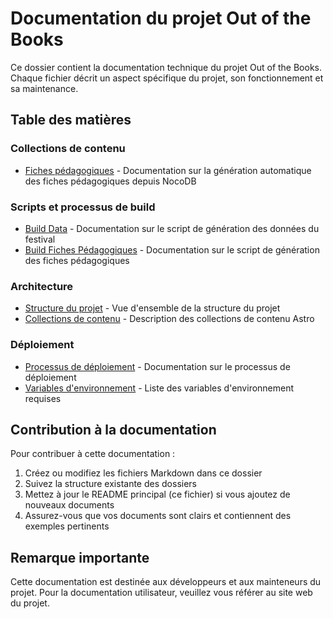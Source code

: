 # Documentation du projet Out of the Books

Ce dossier contient la documentation technique du projet Out of the Books. Chaque fichier décrit un aspect spécifique du projet, son fonctionnement et sa maintenance.

## Table des matières

### Collections de contenu
- [Fiches pédagogiques](./collections/fiches-pedagogiques.md) - Documentation sur la génération automatique des fiches pédagogiques depuis NocoDB

### Scripts et processus de build
- [Build Data](./scripts/build-data.md) - Documentation sur le script de génération des données du festival
- [Build Fiches Pédagogiques](./scripts/build-fiches-pedagogiques.md) - Documentation sur le script de génération des fiches pédagogiques

### Architecture
- [Structure du projet](./architecture/structure.md) - Vue d'ensemble de la structure du projet
- [Collections de contenu](./architecture/collections.md) - Description des collections de contenu Astro

### Déploiement
- [Processus de déploiement](./deployment/process.md) - Documentation sur le processus de déploiement
- [Variables d'environnement](./deployment/environment.md) - Liste des variables d'environnement requises

## Contribution à la documentation

Pour contribuer à cette documentation :

1. Créez ou modifiez les fichiers Markdown dans ce dossier
2. Suivez la structure existante des dossiers
3. Mettez à jour le README principal (ce fichier) si vous ajoutez de nouveaux documents
4. Assurez-vous que vos documents sont clairs et contiennent des exemples pertinents

## Remarque importante

Cette documentation est destinée aux développeurs et aux mainteneurs du projet. Pour la documentation utilisateur, veuillez vous référer au site web du projet. 